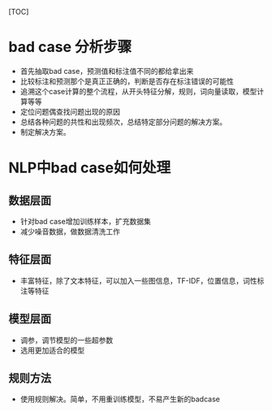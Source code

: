 [TOC]
# bad case 分析步骤
* 首先抽取bad case，预测值和标注值不同的都给拿出来
* 比较标注和预测那个是真正正确的，判断是否存在标注错误的可能性
* 追溯这个case计算的整个流程，从开头特征分解，规则，词向量读取，模型计算等等
* 定位问题偶查找问题出现的原因
* 总结各种问题的共性和出现频次，总结特定部分问题的解决方案。
* 制定解决方案。

# NLP中bad case如何处理
## 数据层面
* 针对bad case增加训练样本，扩充数据集
* 减少噪音数据，做数据清洗工作

## 特征层面
* 丰富特征，除了文本特征，可以加入一些图信息，TF-IDF，位置信息，词性标注等特征

## 模型层面
* 调参，调节模型的一些超参数
* 选用更加适合的模型

## 规则方法
* 使用规则解决。简单，不用重训练模型，不易产生新的badcase